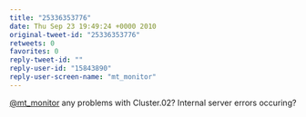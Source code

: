 ```yaml
---
title: "25336353776"
date: Thu Sep 23 19:49:24 +0000 2010
original-tweet-id: "25336353776"
retweets: 0
favorites: 0
reply-tweet-id: ""
reply-user-id: "15843890"
reply-user-screen-name: "mt_monitor"
---
```

<a href="https://twitter.com/mt_monitor">@mt_monitor</a> any problems with Cluster.02? Internal server errors occuring?
